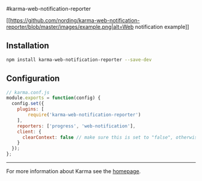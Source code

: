 #karma-web-notification-reporter

[[https://github.com/nording/karma-web-notification-reporter/blob/master/images/example.png|alt=Web notification example]]

## Installation

```bash
npm install karma-web-notification-reporter --save-dev
```

## Configuration

```js
// karma.conf.js
module.exports = function(config) {
  config.set({
    plugins: [
        require('karma-web-notification-reporter')
    ],
    reporters: ['progress', 'web-notification'],
    client: {
      clearContext: false // make sure this is set to "false", otherwise it won't work
    }
  });
};
```

----

For more information about Karma see the [homepage].

[homepage]: http://karma-runner.github.com